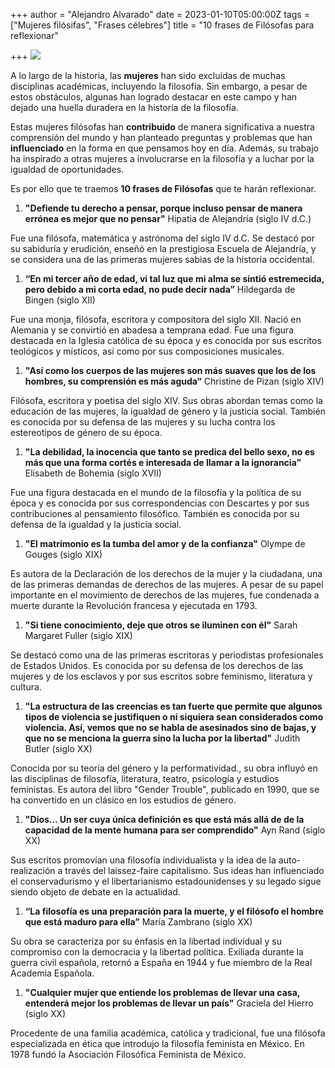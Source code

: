 +++
author = "Alejandro Alvarado"
date = 2023-01-10T05:00:00Z
tags = ["Mujeres filósifas", "Frases célebres"]
title = "10 frases de Filósofas para reflexionar"

+++
![](file:///C:/Users/USUARIO/Downloads/10-frases-de-fil%C3%B3sofas-para-reflexionar.jpg)

A lo largo de la historia, las **mujeres** han sido excluidas de muchas disciplinas académicas, incluyendo la filosofía. Sin embargo, a pesar de estos obstáculos, algunas han logrado destacar en este campo y han dejado una huella duradera en la historia de la filosofía.

Estas mujeres filósofas han **contribuido** de manera significativa a nuestra comprensión del mundo y han planteado preguntas y problemas que han **influenciado** en la forma en que pensamos hoy en día. Además, su trabajo ha inspirado a otras mujeres a involucrarse en la filosofía y a luchar por la igualdad de oportunidades.

Es por ello que te traemos **10 frases de Filósofas** que te harán reflexionar.

1. **"Defiende tu derecho a pensar, porque incluso pensar de manera errónea es mejor que no pensar"** Hipatia de Alejandría (siglo IV d.C.)

Fue una filósofa, matemática y astrónoma del siglo IV d.C. Se destacó por su sabiduría y erudición, enseñó en la prestigiosa Escuela de Alejandría, y se considera una de las primeras mujeres sabias de la historia occidental.

1. **“En mi tercer año de edad, vi tal luz que mi alma se sintió estremecida, pero debido a mi corta edad, no pude decir nada”** Hildegarda de Bingen (siglo XII)

Fue una monja, filósofa, escritora y compositora del siglo XII. Nació en Alemania y se convirtió en abadesa a temprana edad. Fue una figura destacada en la Iglesia católica de su época y es conocida por sus escritos teológicos y místicos, así como por sus composiciones musicales.

1. **"Así como los cuerpos de las mujeres son más suaves que los de los hombres, su comprensión es más aguda“** Christine de Pizan (siglo XIV)

Filósofa, escritora y poetisa del siglo XIV. Sus obras abordan temas como la educación de las mujeres, la igualdad de género y la justicia social. También es conocida por su defensa de las mujeres y su lucha contra los estereotipos de género de su época.

1. **"La debilidad, la inocencia que tanto se predica del bello sexo, no es más que una forma cortés e interesada de llamar a la ignorancia”** Elisabeth de Bohemia (siglo XVII)

Fue una figura destacada en el mundo de la filosofía y la política de su época y es conocida por sus correspondencias con Descartes y por sus contribuciones al pensamiento filosófico. También es conocida por su defensa de la igualdad y la justicia social.

1. **"El matrimonio es la tumba del amor y de la confianza"** Olympe de Gouges (siglo XIX)

Es autora de la Declaración de los derechos de la mujer y la ciudadana, una de las primeras demandas de derechos de las mujeres. A pesar de su papel importante en el movimiento de derechos de las mujeres, fue condenada a muerte durante la Revolución francesa y ejecutada en 1793.

1. **"Si tiene conocimiento, deje que otros se iluminen con él"** Sarah Margaret Fuller (siglo XIX)

Se destacó como una de las primeras escritoras y periodistas profesionales de Estados Unidos. Es conocida por su defensa de los derechos de las mujeres y de los esclavos y por sus escritos sobre feminismo, literatura y cultura.

1. **"La estructura de las creencias es tan fuerte que permite que algunos tipos de violencia se justifiquen o ni siquiera sean considerados como violencia. Así, vemos que no se habla de asesinados sino de bajas, y que no se menciona la guerra sino la lucha por la libertad"** Judith Butler (siglo XX)

Conocida por su teoría del género y la performatividad., su obra influyó  en las disciplinas de filosofía, literatura, teatro, psicología y estudios feministas. Es autora del libro "Gender Trouble", publicado en 1990, que se ha convertido en un clásico en los estudios de género.

1. **"Dios… Un ser cuya única definición es que está más allá de de la capacidad de la mente humana para ser comprendido"** Ayn Rand (siglo XX)

Sus escritos promovían una filosofía individualista y la idea de la auto-realización a través del laissez-faire capitalismo. Sus ideas han influenciado el conservadurismo y el libertarianismo estadounidenses y su legado sigue siendo objeto de debate en la actualidad.

1. **“La filosofía es una preparación para la muerte, y el filósofo el hombre que está maduro para ella”** María Zambrano (siglo XX)

Su obra se caracteriza por su énfasis en la libertad individual y su compromiso con la democracia y la libertad política. Exiliada durante la guerra civil española, retornó a España en 1944 y fue miembro de la Real Academia Española.

1. **"Cualquier mujer que entiende los problemas de llevar una casa, entenderá mejor los problemas de llevar un país"** Graciela del Hierro (siglo XX)

Procedente de una familia académica, católica y tradicional, fue una filósofa especializada en ética que introdujo la filosofía feminista en México. En 1978 fundó la Asociación Filosófica Feminista de México.